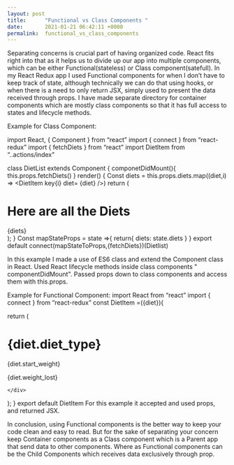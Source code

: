 ```yaml
---
layout: post
title:      "Functional vs Class Components "
date:       2021-01-21 06:42:11 +0000
permalink:  functional_vs_class_components
---
```



Separating concerns is crucial part of having organized code. React fits right into that as it helps us to divide up our app into multiple components, which can be either Functional(stateless)  or Class component(satefull). In my React Redux app I used Functional components for when I don’t have to keep track of state, although technically we can do that using hooks, or when there is a need to only return JSX, simply used to present the data received through props. I have made separate directory for container components which are mostly class components so that it has full access to states and lifecycle methods. 

Example for Class Component:

import React, { Component } from “react”
import { connect } from “react-redux”
import { fetchDiets } from “react”
import DietItem from “..actions/index”

class DietList extends Component {
 componetDidMount(){
  this.props.fetchDiets() 
  }
 render() {
	Const diets = this.props.diets.map((diet,i) => <DietItem key{i} diet= {diet} />)
 return (
 <div>
 <h1> Here are all the Diets </h1>
 {diets} 
 </div>
 );
 }
 Const mapStateProps = state =>{
  return{
   diets: state.diets
  }
}
export default connect(mapStateToProps,{fetchDiets})(Dietlist)


In this example I made a use of  ES6 class and extend the Component class in React. Used React lifecycle methods inside class components " componentDidMount". Passed props down to class components and access them with this.props.


Example for Functional Component:
import React from “react”
import { connect } from “react-redux”
const DietItem =({diet}){
 
  return (
    <div>
        <h1>{diet.diet_type}</h1>
         <p> {diet.start_weight}</P>
         <p> {diet.weight_lost}</P>                  
    
    </div>
 );
 }
 export default DietItem
  For this example it accepted and used props, and returned JSX.


In conclusion, using Functional components is the better way to keep your code clean and easy to read. But for the sake of separating your concern keep Container components as a Class component which is a Parent app that send data to other components. Where as Functional components can be the Child Components which receives data exclusively through prop.

